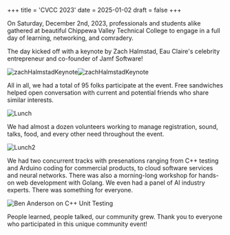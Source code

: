 +++
title = 'CVCC 2023'
date = 2025-01-02
draft = false
+++

On Saturday, December 2nd, 2023, professionals and students alike gathered at beautiful Chippewa Valley Technical College to engage in a full day of learning, networking, and comradery.

The day kicked off with a keynote by Zach Halmstad, Eau Claire's celebrity entrepreneur and co-founder of Jamf Software!

![zachHalmstadKeynote](/img/zachHalmstadKeynote.jpeg)![zachHalmstadKeynote](/img/zachHalmstadSlide.jpeg)

All in all, we had a total of 95 folks participate at the event. Free sandwiches helped open conversation with current and potential friends who share similar interests.

![Lunch](/img/lunch.jpeg)

We had almost a dozen volunteers working to manage registration, sound, talks, food, and every other need throughout the event. 

![Lunch2](/img/lunch2.jpeg)

We had two concurrent tracks with presenations ranging from C++ testing and Arduino coding for commercial products, to cloud software services and neural networks. There was also a morning-long workshop for hands-on web development with Golang. We even had a panel of AI industry experts. There was something for everyone.

![Ben Anderson on C++ Unit Testing](/img/benAndersonPresentation.jpeg)

People learned, people talked, our community grew. Thank you to everyone who participated in this unique community event!
